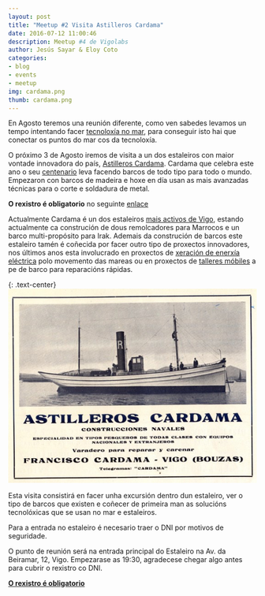 ```yaml
---
layout: post
title: "Meetup #2 Visita Astilleros Cardama"
date: 2016-07-12 11:00:46
description: Meetup #4 de Vigolabs
author: Jesús Sayar & Eloy Coto
categories:
- blog
- events
- meetup
img: cardama.png
thumb: cardama.png
---
```


En Agosto teremos una reunión diferente, como ven sabedes levamos un tempo
intentando facer [tecnoloxía no
mar](http://vigolabs.gal/blog/events/engineering/internet%20of%20things/o-nacemento-de-vigolabs),
para conseguir isto hai que conectar os puntos do mar cos da tecnoloxía.

O próximo 3 de Agosto iremos de visita a un dos estaleiros con maior vontade
innovadora do país, [Astilleros Cardama](http://www.astilleroscardama.com/en/).
Cardama que celebra este ano o seu
[centenario](http://www.crtvg.es/informativos/o-estaleiro-cardama-de-vigo-celebra-o-seu-centenario-cun-inmenso-mural-de-graffiti-2118513)
leva facendo barcos de todo tipo para todo o mundo. Empezaron con barcos de
madeira e hoxe en día usan as mais avanzadas técnicas para o corte e soldadura
de metal.

**O rexistro é obligatorio** no seguinte
[enlace](https://www.eventbrite.es/e/entradas-visita-a-astilleros-cardama-26559376811)

<!--more-->

Actualmente Cardama é un dos estaleiros [mais activos de
Vigo](http://www.farodevigo.es/gran-vigo/2016/03/20/mario-cardama-secreto-primar-calidad/1426585.html),
estando actualmente ca construción de dous remolcadores para Marrocos e un
barco multi-propósito para Irak. Ademais da construción de barcos este
estaleiro tamén é coñecida por facer outro  tipo de proxectos innovadores, nos
últimos anos esta involucrado en proxectos de [xeración de enerxía
eléctrica](http://www.magallanesrenovables.com/en/proyecto) polo movemento das
mareas ou en proxectos de [talleres
móbiles](http://www.lavozdegalicia.es/noticia/vigo/2016/04/20/desarrollan-taller-flotante-trabajar-pie-barco/00031461165551999825462.htm)
a pe de barco para reparacións rápidas.

{: .text-center}
![La industriosa](/assets/img/blog/cardama-1927.jpg)


Esta visita consistirá en facer unha excursión dentro dun estaleiro, ver o tipo
de barcos que existen e coñecer de primeira man as solucións tecnolóxicas que se
usan no mar e estaleiros.

Para a entrada no estaleiro é necesario traer o DNI por motivos de seguridade.

O punto de reunión será na entrada principal do Estaleiro na Av. da Beiramar,
12, Vigo. Empezarase as 19:30, agradecese chegar algo antes para cubrir o rexistro co
DNI.

**[O rexistro é obligatorio](https://www.eventbrite.es/e/entradas-visita-a-astilleros-cardama-26559376811)**
